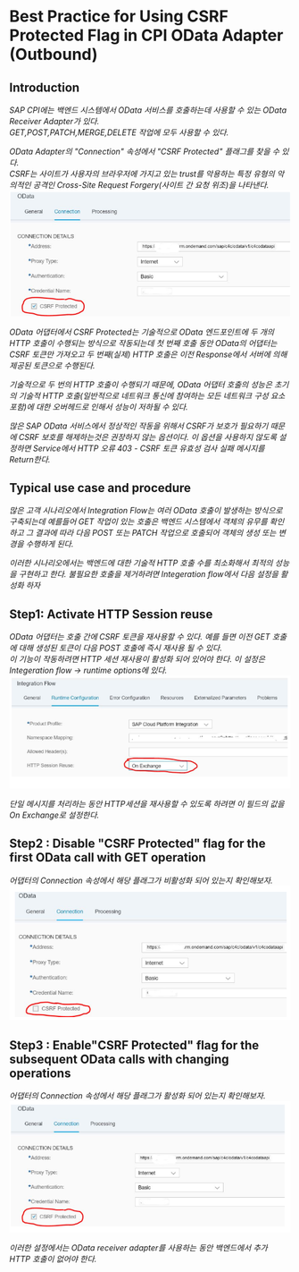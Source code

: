 # Best Practice for Using CSRF Protected Flag in CPI OData Adapter (Outbound)

## Introduction
*SAP CPI에는 백엔드 시스템에서 OData 서비스를 호출하는데 사용할 수 있는 OData Receiver Adapter가 있다. <br> GET,POST,PATCH,MERGE,DELETE 작업에 모두 사용할 수 있다.*

*OData Adapter의 "Connection" 속성에서 "CSRF Protected" 플래그를 찾을 수 있다. <br> CSRF는 사이트가 사용자의 브라우저에 가지고 있는 trust를 악용하는 특정 유형의 악의적인 공격인 Cross-Site Request Forgery(사이트 간 요청 위조)을 나타낸다.*<br>
![](/CPI%20CSRFProtected//img/CSRFProtected.png) <br>

*OData 어댑터에서 CSRF Protected는 기술적으로 OData 엔드포인트에 두 개의 HTTP 호출이 수행되는 방식으로 작동되는데 첫 번째 호출 동안 OData의 어댑터는 CSRF 토큰만 가져오고 두 번째(실제) HTTP 호출은 이전 Response에서 서버에 의해 제공된 토큰으로 수행된다.*

*기술적으로 두 번의 HTTP 호출이 수행되기 때문에, OData 어댑터 호출의 성능은 초기의 기술적 HTTP 호출(일반적으로 네트워크 통신에 참여하는 모든 네트워크 구성 요소 포함)에 대한 오버헤드로 인해서 성능이 저하될 수 있다.*

*많은 SAP OData 서비스에서 정상적인 작동을 위해서 CSRF가 보호가 필요하기 때문에 CSRF 보호를 해제하는것은 권장하지 않는 옵션이다. 이 옵션을 사용하지 않도록 설정하면 Service에서 HTTP 오류 403 - CSRF 토큰 유효성 검사 실패 메시지를 Return한다.*

## Typical use case and procedure
*많은 고객 시나리오에서 Integration Flow는 여러 OData 호출이 발생하는 방식으로 구축되는데 예를들어 GET 작업이 있는 호출은 백엔드 시스템에서 객체의 유무를 확인하고 그 결과에 따라 다음 POST 또는 PATCH 작업으로 호출되어 객체의 생성 또는 변경을 수행하게 된다.*

*이러한 시나리오에서는 백엔드에 대한 기술적 HTTP 호출 수를 최소화해서 최적의 성능을 구현하고 한다. 불필요한 호출을 제거하려면 Integeration flow에서 다음 설정을 활성화 하자*

## Step1: Activate HTTP Session reuse
*OData 어댑터는 호출 간에 CSRF 토큰을 재사용할 수 있다. 예를 들면 이전 GET 호출에 대해 생성된 토큰이 다음 POST 호출에 즉시 재사용 될 수 있다. <br> 이 기능이 작동하려면 HTTP 세션 재사용이 활성화 되어 있어야 한다. 이 설정은 Integeration flow -> runtime options에 있다.*
![](/CPI%20CSRFProtected/img/HTTP%20Session%20Reuse.png)<br>

*단일 메시지를 처리하는 동안 HTTP세션을 재사용할 수 있도록 하려면 이 필드의 값을 On Exchange로 설정한다.*

## Step2 : Disable "CSRF Protected" flag for the first OData call with GET operation
*어댑터의 Connection 속성에서 해당 플래그가 비활성화 되어 있는지 확인해보자.*
![](/CPI%20CSRFProtected/img/CSRFProtected2.png)

## Step3 : Enable"CSRF Protected" flag for the subsequent OData calls with changing operations
*어댑터의 Connection 속성에서 해당 플래그가 활성화 되어 있는지 확인해보자.*
![](/CPI%20CSRFProtected/img/CSRFProtected3.png)

*이러한 설정에서는 OData receiver adapter를 사용하는 동안 백엔드에서 추가 HTTP 호출이 없어야 한다.*